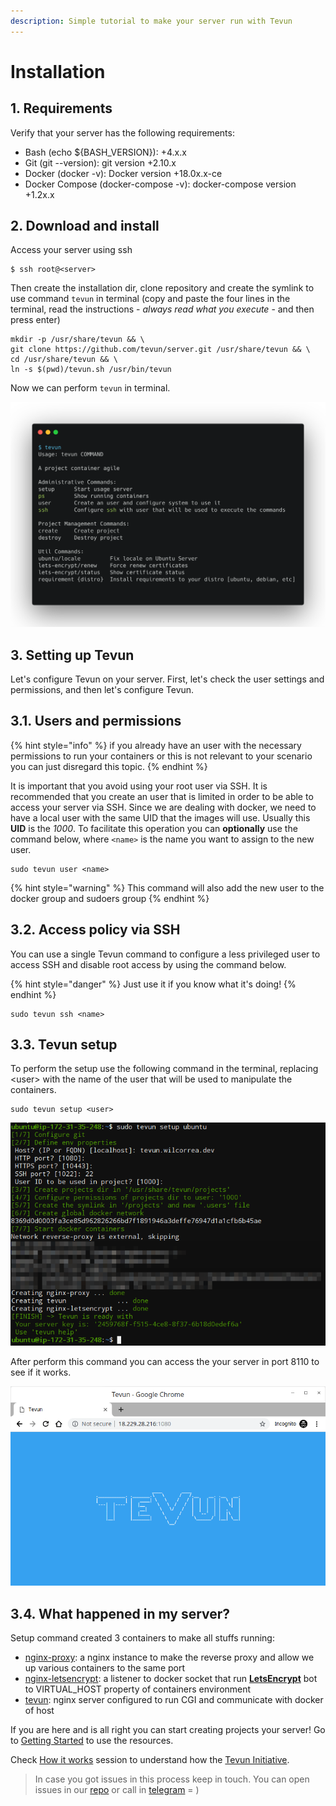 ```yaml
---
description: Simple tutorial to make your server run with Tevun
---
```


# Installation

## 1. Requirements

Verify that your server has the following requirements:

* Bash \(echo ${BASH\_VERSION}\): +4.x.x
* Git \(git --version\): git version +2.10.x  
* Docker \(docker -v\): Docker version +18.0x.x-ce
* Docker Compose \(docker-compose -v\): docker-compose version +1.2x.x

## 2. Download and install

Access your server using ssh

```text
$ ssh root@<server>
```

Then create the installation dir, clone repository and create the symlink to use command `tevun` in terminal \(copy and paste the four lines in the terminal, read the instructions - _always read what you execute_ - and then press enter\)

```text
mkdir -p /usr/share/tevun && \
git clone https://github.com/tevun/server.git /usr/share/tevun && \
cd /usr/share/tevun && \
ln -s $(pwd)/tevun.sh /usr/bin/tevun
```

Now we can perform `tevun` in terminal.

![Output command &quot;tevun&quot; when we do not pass parameters](.gitbook/assets/image%20%2814%29.png)

## 3. Setting up Tevun

Let's configure Tevun on your server. First, let's check the user settings and permissions, and then let's configure Tevun.

## 3.1. Users and permissions

{% hint style="info" %}
if you already have an user with the necessary permissions to run your containers or this is not relevant to your scenario you can just disregard this topic.
{% endhint %}

It is important that you avoid using your root user via SSH. It is recommended that you create an user that is limited in order to be able to access your server via SSH. Since we are dealing with docker, we need to have a local user with the same UID that the images will use. Usually this **UID** is the _1000_. To facilitate this operation you can **optionally** use the command below, where `<name>` is the name you want to assign to the new user.

```text
sudo tevun user <name>
```

{% hint style="warning" %}
This command will also add the new user to the docker group and sudoers group
{% endhint %}

## 3.2. Access policy via SSH

You can use a single Tevun command to configure a less privileged user to access SSH and disable root access by using the command below.

{% hint style="danger" %}
Just use it if you know what it's doing!
{% endhint %}

```text
sudo tevun ssh <name>
```

## 3.3. Tevun setup

To perform the setup use the following command in the terminal, replacing &lt;user&gt; with the name of the user that will be used to manipulate the containers.

```text
sudo tevun setup <user>
```

![](.gitbook/assets/image%20%288%29.png)

After perform this command you can access the your server in port 8110 to see if it works.

![](.gitbook/assets/image%20%282%29.png)

## 3.4. What happened in my server?

Setup command created 3 containers to make all stuffs running:

* [nginx-proxy](https://github.com/jwilder/nginx-proxy): a nginx instance to make the reverse proxy and allow we up various containers to the same port
* [nginx-letsencrypt](https://github.com/JrCs/docker-letsencrypt-nginx-proxy-companion): a listener to docker socket that run [**LetsEncrypt**](https://letsencrypt.org) bot to VIRTUAL\_HOST property of containers environment
* [tevun](https://github.com/tevun/server/blob/master/.docker/tevun/Dockerfile): nginx server configured to run CGI and communicate with docker of host

If you are here and is all right you can start creating projects your server! Go to [Getting Started](getting-started.md) to use the resources.

Check [How it works](how-it-works.md) session to understand how the [Tevun Initiative](https://tevun.com).

> In case you got issues in this process keep in touch. You can open issues in our [repo](https://github.com/tevun/server) or call in [telegram](https://t.me/tevun) = \)

